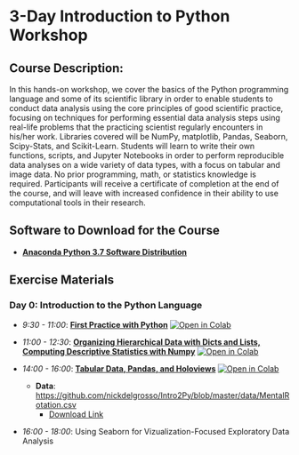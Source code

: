 # 3-Day Introduction to Python Workshop

## Course Description:

In this hands-on workshop, we cover the basics of the Python programming language and some of its scientific library in order to enable students to conduct data analysis using the core principles of good scientific practice, focusing on techniques for performing essential data analysis steps using real-life problems that the practicing scientist regularly encounters in his/her work. Libraries covered will be NumPy, matplotlib, Pandas, Seaborn, Scipy-Stats, and Scikit-Learn.  Students will learn to write their own functions, scripts, and Jupyter Notebooks in order to perform reproducible data analyses on a wide variety of data types, with a focus on tabular and image data. No prior programming, math, or statistics knowledge is required.  Participants will receive a certificate of completion at the end of the course, and will leave with increased confidence  in their ability to use computational tools in their research.

## Software to Download for the Course

  - [**Anaconda Python 3.7 Software Distribution**](https://www.anaconda.com/products/individual)

## Exercise Materials

### Day 0: Introduction to the Python Language

  - *9:30 - 11:00*: [**First Practice with Python**]( https://minhaskamal.github.io/DownGit/#/home?url=https://github.com/nickdelgrosso/Intro2Py/blob/master/1%20IntroExercises.ipynb) [![Open in Colab](https://colab.research.google.com/assets/colab-badge.svg)](https://colab.research.google.com/github/nickdelgrosso/Intro2Py/blob/master/1%20IntroExercises.ipynb)    
  
  - *11:00 - 12:30*: [**Organizing Hierarchical Data with Dicts and Lists, Computing Descriptive Statistics with Numpy**](https://minhaskamal.github.io/DownGit/#/home?url=https://github.com/nickdelgrosso/Intro2Py/blob/master/2%20Dicts%20and%20Numpy.ipynb) [![Open in Colab](https://colab.research.google.com/assets/colab-badge.svg)](https://colab.research.google.com/github/nickdelgrosso/Intro2Py/blob/master/2%20Dicts%20and%20Numpy.ipynb)
  
  - *14:00 - 16:00*: [**Tabular Data, Pandas, and Holoviews**](https://minhaskamal.github.io/DownGit/#/home?url=https://github.com/nickdelgrosso/Intro2Py/blob/master/3%20DataFrames.ipynb) [![Open in Colab](https://colab.research.google.com/assets/colab-badge.svg)](https://colab.research.google.com/github/nickdelgrosso/Intro2Py/blob/master/3%20DataFrames.ipynb)
  
    - **Data**: https://github.com/nickdelgrosso/Intro2Py/blob/master/data/MentalRotation.csv 
      - [Download Link](https://minhaskamal.github.io/DownGit/#/home?url=https://github.com/nickdelgrosso/Intro2Py/blob/master/data/MentalRotation.csv)
      
  - *16:00 - 18:00*: Using Seaborn for Vizualization-Focused Exploratory Data Analysis
  
  
  